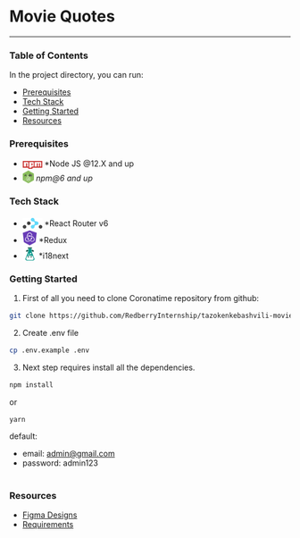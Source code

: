 # Movie Quotes

<hr>


### Table of Contents

In the project directory, you can run:

* [Prerequisites](#prerequisites)
* [Tech Stack](#tech-stack)
* [Getting Started](#getting-started)
* [Resources](#resources)


### Prerequisites

* <img src="readme/npm.png" width="35" style="position: relative; top: 4px" /> *Node JS @12.X and up
* <img src="readme/node-js.jpg" width="20" style="position: relative; top: 4px" /> *npm@6 and up*


### Tech Stack

* <img src="readme/react-router.svg" width="35" style="position: relative; top: 4px" /> *React Router v6
* <img src="readme/redux-toolkit.png" width="25" style="position: relative; top: 4px" /> *Redux
* <img src="readme/i18next.png" width="25" style="position: relative; top: 4px" /> *i18next

### Getting Started

1. First of all you need to clone Coronatime repository from github:

```sh
git clone https://github.com/RedberryInternship/tazokenkebashvili-movie-quotes-front.git
```

2. Create .env file

```sh
cp .env.example .env
```

3. Next step requires install all the dependencies.

```sh
npm install
```

or

```sh
yarn
```

default:
* email:    admin@gmail.com
* password: admin123

#
### Resources

* [Figma Designs](https://www.figma.com/file/IIJOKK5esgM8uK8pM3D59J/Movie-Quotes?node-id=0%3A1)
* [Requirements](https://redberry.gitbook.io/assignment-iii-movie-quotes/)
